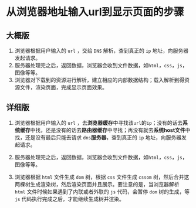 # 从浏览器地址输入url到显示页面的步骤



## 大概版

1. 浏览器根据用户输入的 `url` ，交给 `DNS` 解析，查到真正的 `ip` 地址，向服务器发起请求。
2. 服务器处理完之后，返回数据，浏览器会收到文件数据，如`html`，`css`，`js`，图像等等。
3. 浏览器对下载到的资源进行解析，建立相应的内部数据结构；载入解析到得资源文件，渲染页面，完成显示页面效果。



## 详细版

1. 浏览器根据用户输入的 `url` ，去**浏览器缓存**中寻找该`url`的`ip`；没有的话去**系统缓存**中找，还是没有的话去**路由器缓存**中寻找；再没有就去**系统host文件**中找，还是没有最后只能去请求 `dns`**服务器**，查到真正的 `ip` 地址，向服务器发起请求。

2. 服务器处理完之后，返回数据，浏览器会收到文件数据，如`html`，`css`，`js`，图像等等。

3. 浏览器根据 `html` 文件生成 `dom` 树，根据 `css` 文件生成 `cssom` 树，然后合并这两棵树生成渲染树，然后渲染页面并且展示。要注意的是，当浏览器解析 `html` 文件时候如果遇到了内联或者外联的 `js` 代码，会暂停 `dom` 树的生成，等 `js` 代码执行完成之后，才能继续生成树并渲染。

   



